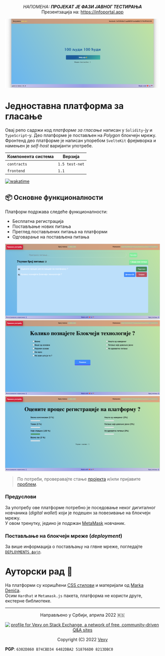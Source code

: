<div align="center">
<i>НАПОМЕНА: <b>ПРОЈЕКАТ ЈЕ ФАЗИ ЈАВНОГ ТЕСТИРАЊА</b></i><br>
Презентзација на: <a href="https://infoportal.app">https://infoportal.app</a>
</div>

!["Platform_sample"](/sample.png)
  
# Једноставна платформа за гласање
Овај репо садржи код _платформе за гласање_ написан у `Solidity`-ју и `TypeScript`-у. Део платформе је постављен на _Polygon_ блокчејн мрежу.  
Фронтенд део платформе је написан упоребом `SvelteKit` фрејмворка и намењен је _self-host_ варијанти употребе.

|Компонента система|Верзија|
|-|-|
|`contracts`|`1.5 test-net`|
|`frontend`|`1.1`|

[![wakatime](https://wakatime.com/badge/github/vexy/simple_voting.svg)](https://wakatime.com/badge/github/vexy/simple_voting?style=for-the-badge)

## 📦 Основне функционалности
Платформ подржава следеће функционалности:
  - Бесплатна регистрација
  - Постављање нових питања
  - Преглед постављених питања на платформи
  - Одговарање на постављена питања

!["Platform_sample"](/sample2.png)
!["Platform_sample"](/sample3.png)
!["Platform_sample"](/sample1.png)

> По потреби, проверавајте стање [пројекта](https://github.com/vexy/simple_voting/projects/1) и/или пријавите [проблем](https://github.com/vexy/simple_voting/issues).

### Предуслови
За употребу ове платформе потребно је поседовање неког дигиталног новчаника (_digital wallet_) који је подешен за повезивање на блокчејн мрежу.  
У овом тренутку, једино је подржан [MetaMask](https://metamask.io/) новчаник.

### Постављање на блокчејн мреже (_deployment_)
За више информација о постављању на глвне мреже, погледајте [`DEPLOYMENTS фајл`](/DEPLOYMENTS.md).

# Ауторски рад 🙌
На платформи су коришћени [CSS стилови](https://markodenic.com/tools/buttons-generator/) и материјали од [Markа Denića](https://github.com/markodenic).  
Осим `Hardhat` и `Metamask.js` пакета, платформа не користи друге, екстерне библиотеке.

---

<div align="center">
  <p>Направљено у Србији, априла 2022 🇷🇸</p>
  <a href="https://stackexchange.com/users/215166">
    <img src="https://stackexchange.com/users/flair/215166.png?theme=clean" width="208" height="58" alt="profile for Vexy on Stack Exchange, a network of free, community-driven Q&amp;A sites" title="profile for Vexy on Stack Exchange, a network of free, community-driven Q&amp;A sites">
  </a>
  <p>Copyright (C) 2022 <a href="https://github.com/vexy">Vexy</a>
</div>
  

**PGP**: `6302D860 B74CBD34 6482DBA2 518766D0 8213DBC0`
